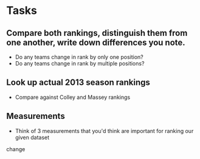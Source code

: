 # Tasks

## Compare both rankings, distinguish them from one another, write down differences you note.
- Do any teams change in rank by only one position?
- Do any teams change in rank by multiple positions?

## Look up actual 2013 season rankings
- Compare against Colley and Massey rankings

## Measurements
- Think of 3 measurements that you'd think are important for ranking our given dataset

change

